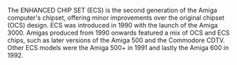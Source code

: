 The ENHANCED CHIP SET (ECS) is the second generation of the Amiga computer's chipset, offering minor improvements over the original chipset (OCS) design. ECS was introduced in 1990 with the launch of the Amiga 3000. Amigas produced from 1990 onwards featured a mix of OCS and ECS chips, such as later versions of the Amiga 500 and the Commodore CDTV. Other ECS models were the Amiga 500+ in 1991 and lastly the Amiga 600 in 1992.
